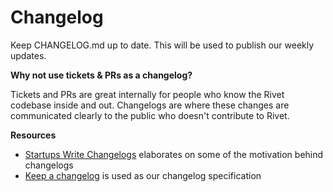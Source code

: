 # Changelog

Keep CHANGELOG.md up to date. This will be used to publish our weekly updates.

**Why not use tickets & PRs as a changelog?**

Tickets and PRs are great internally for people who know the Rivet codebase inside and out. Changelogs are where these changes are communicated clearly to the public who doesn't contribute to Rivet.

**Resources**

- [Startups Write Changelogs](https://medium.com/linear-app/startups-write-changelogs-c6a1d2ff4820) elaborates on some of the motivation behind changelogs
- [Keep a changelog](https://keepachangelog.com/en/1.0.0/) is used as our changelog specification